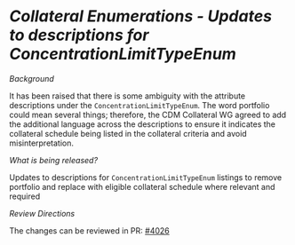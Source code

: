 # _Collateral Enumerations - Updates to descriptions for ConcentrationLimitTypeEnum_

_Background_

It has been raised that there is some ambiguity with the attribute descriptions under the `ConcentrationLimitTypeEnum`.
The word portfolio could mean several things; therefore, the CDM Collateral WG agreed to add the additional language across the descriptions to ensure it indicates the collateral schedule being listed in the collateral criteria and avoid misinterpretation.

_What is being released?_

Updates to descriptions for `ConcentrationLimitTypeEnum` listings to remove portfolio and replace with eligible collateral schedule where relevant and required

_Review Directions_

The changes can be reviewed in PR: [#4026](https://github.com/finos/common-domain-model/pull/4026)